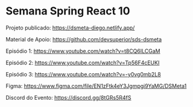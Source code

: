 # Semana Spring React 10

Projeto publicado: https://dsmeta-diego.netlify.app/

Material de Apoio: https://github.com/devsuperior/sds-dsmeta

Episódio 1: https://www.youtube.com/watch?v=t8CQ6ILCGaM

Episódio 2: https://www.youtube.com/watch?v=Tp56F4cEUKI

Episódio 3: https://www.youtube.com/watch?v=-y0vg0mb2L8

Figma: https://www.figma.com/file/EN1zFtk4eY3Jgmpgi9YaMG/DSMeta1

Discord do Evento: https://discord.gg/8tGRs5R4fS
